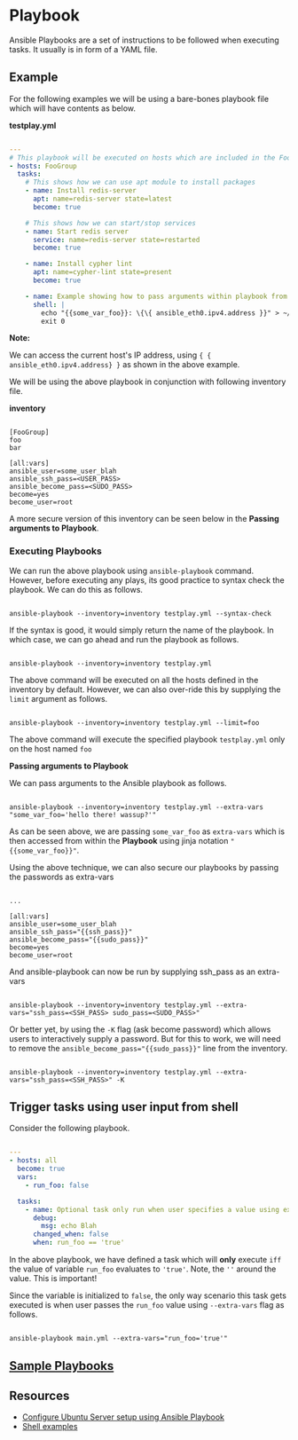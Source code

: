 # Playbook

Ansible Playbooks are a set of instructions to be followed when executing tasks. It usually is in form of a YAML file.
## Example

For the following examples we will be using a bare-bones playbook file which will have contents as below.

**testplay.yml**
```yaml

---
# This playbook will be executed on hosts which are included in the FooGoup
- hosts: FooGroup
  tasks:
    # This shows how we can use apt module to install packages
    - name: Install redis-server
      apt: name=redis-server state=latest
      become: true

    # This shows how we can start/stop services
    - name: Start redis server
      service: name=redis-server state=restarted
      become: true

    - name: Install cypher lint
      apt: name=cypher-lint state=present
      become: true

    - name: Example showing how to pass arguments within playbook from CLI
      shell: |
        echo "{{some_var_foo}}: \{\{ ansible_eth0.ipv4.address }}" > ~/foo.txt
        exit 0
```


**Note:**

We can access the current host's IP address, using `{ { ansible_eth0.ipv4.address} }` as shown in the above example.


We will be using the above playbook in conjunction with following inventory file.

**inventory**
```text

[FooGroup]
foo
bar

[all:vars]
ansible_user=some_user_blah
ansible_ssh_pass=<USER_PASS>
ansible_become_pass=<SUDO_PASS>
become=yes
become_user=root

```

A more secure version of this inventory can be seen below in the **Passing arguments to Playbook**.

### Executing Playbooks

We can run the above playbook using `ansible-playbook` command. However, before executing any plays, its good practice to syntax check the playbook. We can do this as follows.

```shell

ansible-playbook --inventory=inventory testplay.yml --syntax-check
```

If the syntax is good, it would simply return the name of the playbook. In which case, we can go ahead and run the playbook as follows.

```shell

ansible-playbook --inventory=inventory testplay.yml
```

The above command will be executed on all the hosts defined in the inventory by default. However, we can also over-ride this by supplying the `limit` argument as follows.

```shell

ansible-playbook --inventory=inventory testplay.yml --limit=foo
```

The above command will execute the specified playbook `testplay.yml` only on the host named `foo`

**Passing arguments to Playbook**

We can pass arguments to the Ansible playbook as follows.

```shell

ansible-playbook --inventory=inventory testplay.yml --extra-vars "some_var_foo='hello there! wassup?'"
```

As can be seen above, we are passing `some_var_foo` as `extra-vars` which is then accessed from within the **Playbook** using jinja notation `"{{some_var_foo}}"`.

Using the above technique, we can also secure our playbooks by passing the passwords as extra-vars

```shell

...

[all:vars]
ansible_user=some_user_blah
ansible_ssh_pass="{{ssh_pass}}"
ansible_become_pass="{{sudo_pass}}"
become=yes
become_user=root
```

And ansible-playbook can now be run by supplying ssh_pass as an extra-vars

```shell

ansible-playbook --inventory=inventory testplay.yml --extra-vars="ssh_pass=<SSH_PASS> sudo_pass=<SUDO_PASS>"
```

Or better yet, by using the `-K` flag (ask become password) which allows users to interactively supply a password. But for this to work, we will need to remove the `ansible_become_pass="{{sudo_pass}}"` line from the inventory.

```shell

ansible-playbook --inventory=inventory testplay.yml --extra-vars="ssh_pass=<SSH_PASS>" -K
```


## Trigger tasks using user input from shell

Consider the following playbook.

```yaml

---
- hosts: all
  become: true
  vars:
    - run_foo: false

  tasks:
    - name: Optional task only run when user specifies a value using extra-vars
      debug:
        msg: echo Blah
      changed_when: false
      when: run_foo == 'true'

```

In the above playbook, we have defined a task which will **only** execute `iff` the value of variable `run_foo` evaluates to `'true'`. Note, the `''` around the value. This is important!

Since the variable is initialized to `false`, the only way scenario this task gets executed is when user passes the `run_foo` value using `--extra-vars` flag as follows.

```shell

ansible-playbook main.yml --extra-vars="run_foo='true'"
```


## [Sample Playbooks](playbooks/playbooks.md)

## Resources

* [Configure Ubuntu Server setup using Ansible Playbook](https://www.digitalocean.com/community/tutorials/how-to-use-ansible-to-automate-initial-server-setup-on-ubuntu-18-04)
* [Shell examples](https://www.middlewareinventory.com/blog/ansible-shell-examples/)
